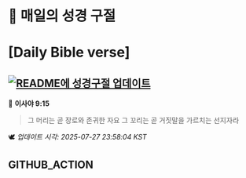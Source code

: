 # 🙏 매일의 성경 구절
# [Daily Bible verse]
## [![README에 성경구절 업데이트](https://github.com/DONGSUKA/first_test/actions/workflows/update-readme-bible.yml/badge.svg)](https://github.com/DONGSUKA/first_test/actions/workflows/update-readme-bible.yml)
<!-- START_BIBLE_VERSE -->
📖 **이사야 9:15**
> 그 머리는 곧 장로와 존귀한 자요 그 꼬리는 곧 거짓말을 가르치는 선지자라

🕊️ _업데이트 시각: 2025-07-27 23:58:04 KST_
  <!-- END_BIBLE_VERSE -->
## GITHUB_ACTION
